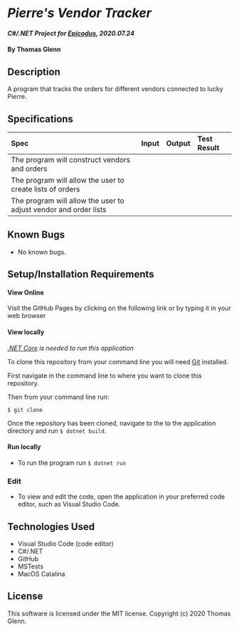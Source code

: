 # _Pierre's Vendor Tracker_

#### _C#/.NET Project for [Epicodus](https://www.epicodus.com/), 2020.07.24_

#### By **Thomas Glenn**

## Description
A program that tracks the orders for different vendors connected to lucky Pierre. 

## Specifications
| Spec | Input | Output | Test Result |
|:--------- |:--------- |:-------- |:---------|
| The program will construct vendors and orders | | |
| The program will allow the user to create lists of orders | | |
| The program will allow the user to adjust vendor and order lists | | | 

## Known Bugs
* No known bugs.   

## Setup/Installation Requirements
#### View Online
Visit the GitHub Pages by clicking on the following link or by typing it in your web browser <url>

#### View locally

*[.NET Core](https://dotnet.microsoft.com/download/dotnet-core/2.2) is needed to run this application*

To clone this repository from your command line you will need [Git](https://git-scm.com/) installed. 

First navigate in the command line to where you want to clone this repository. 

Then from your command line run:

`$ git clone `

Once the repository has been cloned, navigate to the to the application directory and run `$ dotnet build`.

#### Run locally
* To run the program run `$ dotnet run` 

### Edit
* To view and edit the code, open the application in your preferred code editor, such as Visual Studio Code.

## Technologies Used
* Visual Studio Code (code editor)
* C#/.NET
* GitHub
* MSTests
* MacOS Catalina

## License
This software is licensed under the MIT license. Copyright (c) 2020 Thomas Glenn.